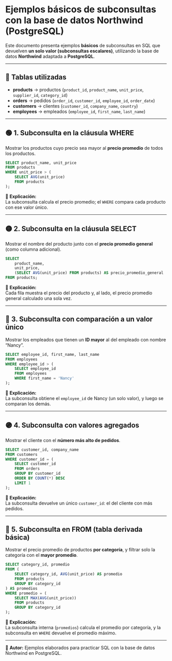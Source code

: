 
# Ejemplos básicos de subconsultas con la base de datos Northwind (PostgreSQL)

Este documento presenta ejemplos **básicos** de subconsultas en SQL que devuelven **un solo valor (subconsultas escalares)**, utilizando la base de datos **Northwind** adaptada a **PostgreSQL**.

---

## 🧱 Tablas utilizadas

- **products** → productos (`product_id`, `product_name`, `unit_price`, `supplier_id`, `category_id`)  
- **orders** → pedidos (`order_id`, `customer_id`, `employee_id`, `order_date`)  
- **customers** → clientes (`customer_id`, `company_name`, `country`)  
- **employees** → empleados (`employee_id`, `first_name`, `last_name`)

---

## 🟢 1. Subconsulta en la cláusula WHERE

Mostrar los productos cuyo precio sea mayor al **precio promedio** de todos los productos.

```sql
SELECT product_name, unit_price
FROM products
WHERE unit_price > (
    SELECT AVG(unit_price)
    FROM products
);
```

🔹 **Explicación:**  
La subconsulta calcula el precio promedio; el `WHERE` compara cada producto con ese valor único.

---

## 🟡 2. Subconsulta en la cláusula SELECT

Mostrar el nombre del producto junto con el **precio promedio general** (como columna adicional).

```sql
SELECT
    product_name,
    unit_price,
    (SELECT AVG(unit_price) FROM products) AS precio_promedio_general
FROM products;
```

🔹 **Explicación:**  
Cada fila muestra el precio del producto y, al lado, el precio promedio general calculado una sola vez.

---

## 🔵 3. Subconsulta con comparación a un valor único

Mostrar los empleados que tienen un **ID mayor** al del empleado con nombre “Nancy”.

```sql
SELECT employee_id, first_name, last_name
FROM employees
WHERE employee_id > (
    SELECT employee_id
    FROM employees
    WHERE first_name = 'Nancy'
);
```

🔹 **Explicación:**  
La subconsulta obtiene el `employee_id` de Nancy (un solo valor), y luego se comparan los demás.

---

## 🟣 4. Subconsulta con valores agregados

Mostrar el cliente con el **número más alto de pedidos**.

```sql
SELECT customer_id, company_name
FROM customers
WHERE customer_id = (
    SELECT customer_id
    FROM orders
    GROUP BY customer_id
    ORDER BY COUNT(*) DESC
    LIMIT 1
);
```

🔹 **Explicación:**  
La subconsulta devuelve un único `customer_id`: el del cliente con más pedidos.

---

## 🔶 5. Subconsulta en FROM (tabla derivada básica)

Mostrar el precio promedio de productos **por categoría**, y filtrar solo la categoría con el **mayor promedio**.

```sql
SELECT category_id, promedio
FROM (
    SELECT category_id, AVG(unit_price) AS promedio
    FROM products
    GROUP BY category_id
) AS promedios
WHERE promedio = (
    SELECT MAX(AVG(unit_price))
    FROM products
    GROUP BY category_id
);
```

🔹 **Explicación:**  
La subconsulta interna (`promedios`) calcula el promedio por categoría, y la subconsulta en `WHERE` devuelve el promedio máximo.

---

📘 **Autor:** Ejemplos elaborados para practicar SQL con la base de datos Northwind en PostgreSQL.
